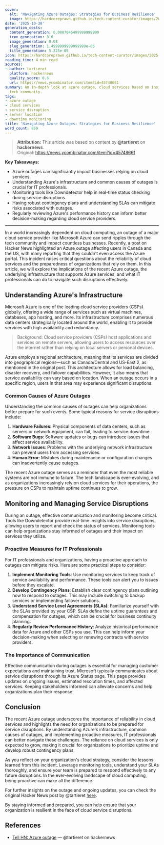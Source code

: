 ```yaml
---
cover:
  alt: 'Navigating Azure Outages: Strategies for Business Resilience'
  image: https://hardcoreprawn.github.io/tech-content-curator/images/2025-10-30-azure-outages-strategies.png
date: '2025-10-30'
generation_costs:
  content_generation: 0.0007846499999999999
  icon_generation: 0.0
  image_generation: 0.08
  slug_generation: 1.4999999999999999e-05
  title_generation: 5.325e-05
icon: https://hardcoreprawn.github.io/tech-content-curator/images/2025-10-30-azure-outages-strategies-icon.png
reading_time: 4 min read
sources:
- author: tartieret
  platform: hackernews
  quality_score: 0.6
  url: https://news.ycombinator.com/item?id=45748661
summary: An in-depth look at azure outage, cloud services based on insights from the
  tech community.
tags:
- azure outage
- cloud services
- service disruption
- server location
- downtime monitoring
title: 'Navigating Azure Outages: Strategies for Business Resilience'
word_count: 859
---
```


> **Attribution:** This article was based on content by **@tartieret** on **hackernews**.  
> Original: https://news.ycombinator.com/item?id=45748661

**Key Takeaways:**
- Azure outages can significantly impact businesses relying on cloud services.
- Understanding Azure's infrastructure and common causes of outages is crucial for IT professionals.
- Monitoring tools like Downdetector help in real-time status checking during service disruptions.
- Having robust contingency plans and understanding SLAs can mitigate risks associated with outages.
- Regularly reviewing Azure's performance history can inform better decision-making regarding cloud service providers.

---

In a world increasingly dependent on cloud computing, an outage of a major cloud service provider like Microsoft Azure can send ripples through the tech community and impact countless businesses. Recently, a post on Hacker News highlighted an Azure outage affecting users in Canada and the US, with many reporting that they couldn't even access the Azure portal. This incident raises critical questions about the reliability of cloud services and the preparedness of organizations that rely on them. In this article, we will explore the implications of the recent Azure outage, the underlying infrastructure that supports Azure services, and what IT professionals can do to navigate such disruptions effectively.

## Understanding Azure's Infrastructure

Microsoft Azure is one of the leading cloud service providers (CSPs) globally, offering a wide range of services such as virtual machines, databases, app hosting, and more. Its infrastructure comprises numerous data centers strategically located around the world, enabling it to provide services with high availability and redundancy.

> Background: Cloud service providers (CSPs) host applications and services on remote servers, allowing users to access resources over the internet rather than relying on local servers or personal devices.

Azure employs a regional architecture, meaning that its services are divided into geographical regions—such as Canada/Central and US-East 2, as mentioned in the original post. This architecture allows for load balancing, disaster recovery, and failover capabilities. However, it also means that service availability can vary based on location. When an outage occurs in a specific region, users in that area may experience significant disruptions.

### Common Causes of Azure Outages

Understanding the common causes of outages can help organizations better prepare for such events. Some typical reasons for service disruptions include:

1. **Hardware Failures**: Physical components of data centers, such as servers or network equipment, can fail, leading to service downtime.
2. **Software Bugs**: Software updates or bugs can introduce issues that affect service availability.
3. **Network Issues**: Problems with the underlying network infrastructure can prevent users from accessing services.
4. **Human Error**: Mistakes during maintenance or configuration changes can inadvertently cause outages.

The recent Azure outage serves as a reminder that even the most reliable systems are not immune to failure. The tech landscape is ever-evolving, and as organizations increasingly rely on cloud services for their operations, the pressure on CSPs to maintain uptime continues to grow.

## Monitoring and Managing Service Disruptions

During an outage, effective communication and monitoring become critical. Tools like Downdetector provide real-time insights into service disruptions, allowing users to report and check the status of services. Monitoring tools can help organizations stay informed of outages and their impact on services they utilize.

### Proactive Measures for IT Professionals

For IT professionals and organizations, having a proactive approach to outages can mitigate risks. Here are some practical steps to consider:

1. **Implement Monitoring Tools**: Use monitoring services to keep track of service availability and performance. These tools can alert you to issues before they escalate.
2. **Develop Contingency Plans**: Establish clear contingency plans outlining how to respond to outages. This may include switching to backup services or implementing failover solutions.
3. **Understand Service Level Agreements (SLAs)**: Familiarize yourself with the SLAs provided by your CSP. SLAs define the uptime guarantees and compensation for outages, which can be crucial for business continuity planning.
4. **Regularly Review Performance History**: Analyze historical performance data for Azure and other CSPs you use. This can help inform your decision-making when selecting or renewing contracts with service providers.

### The Importance of Communication

Effective communication during outages is essential for managing customer expectations and maintaining trust. Microsoft typically communicates about service disruptions through its Azure Status page. This page provides updates on ongoing issues, estimated resolution times, and affected services. Keeping stakeholders informed can alleviate concerns and help organizations plan their response.

## Conclusion

The recent Azure outage underscores the importance of reliability in cloud services and highlights the need for organizations to be prepared for service disruptions. By understanding Azure's infrastructure, common causes of outages, and implementing proactive measures, IT professionals can better navigate these challenges. The reliance on cloud services is only expected to grow, making it crucial for organizations to prioritize uptime and develop robust contingency plans.

As you reflect on your organization's cloud strategy, consider the lessons learned from this incident. Leverage monitoring tools, understand your SLAs thoroughly, and ensure your team is prepared to respond effectively to any future disruptions. In the ever-evolving landscape of cloud computing, being proactive can make all the difference.

For further insights on the outage and ongoing updates, you can check the original Hacker News post by @tartieret [here](https://news.ycombinator.com/item?id=45748661). 

By staying informed and prepared, you can help ensure that your organization is resilient in the face of cloud service disruptions.

## References

- [Tell HN: Azure outage](https://news.ycombinator.com/item?id=45748661) — @tartieret on hackernews
